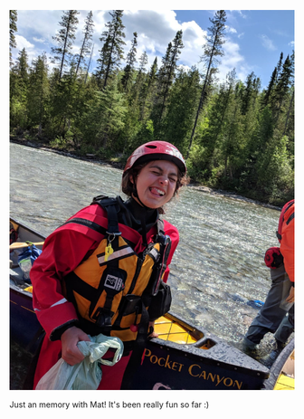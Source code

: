 ![mat](/css/IMG_1534.jpeg) <!-- .element height="50%" width="50%" -->


Just an memory with Mat! It's been really fun so far :)
